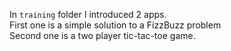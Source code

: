 In `training` folder I introduced 2 apps.\
First one is a simple solution to a FizzBuzz problem\
Second one is a two player tic-tac-toe game.
